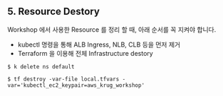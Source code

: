 ## 5. Resource Destory
Workshop 에서 사용한 Resource 를 정리 할 때, 아래 순서를 꼭 지켜야 합니다.

* kubectl 명령을 통해 ALB Ingress, NLB, CLB 등을 먼저 제거
* Terraform 을 이용해 전체 Infrastructure destory

```
$ k delete ns default
```

```
$ tf destroy -var-file local.tfvars -var='kubectl_ec2_keypair=aws_krug_workshop'
```